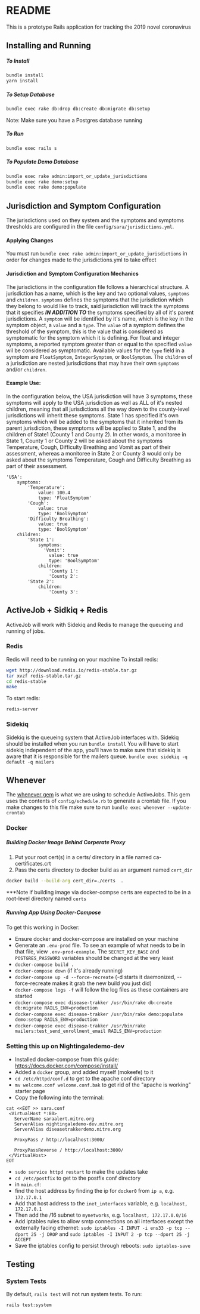 # README

This is a prototype Rails application for tracking the 2019 novel coronavirus

## Installing and Running
##### To Install
```bash
bundle install
yarn install
```
##### To Setup Database
```bash
bundle exec rake db:drop db:create db:migrate db:setup
```
Note: Make sure you have a Postgres database running

##### To Run
```bash
bundle exec rails s
```

##### To Populate Demo Database
```bash
bundle exec rake admin:import_or_update_jurisdictions 
bundle exec rake demo:setup
bundle exec rake demo:populate
```

## Jurisdiction and Symptom Configuration
The jurisdictions used on they system and the symptoms  and symptoms thresholds are configured in the file `config/sara/jurisdictions.yml`. 
#### Applying Changes 
You must run `bundle exec rake admin:import_or_update_jurisdictions` in order for changes made to the jurisdictions.yml to take effect
#### Jurisdiction and Symptom Configuration Mechanics
The jurisdictions in the configuration file follows a hierarchical structure. A jurisdiction  has a name, which  is the key and two optional values,  `symptoms` and `children`. `symptoms` defines the symptoms that the jurisdiction which they belong to would like to track, said jurisdiction will track the  symptoms that it specifies ***IN ADDITION TO*** the symptoms
specified by all of it's parent jurisdictions. A `symptom` will be identified by it's name, which is the key in the symptom object, a `value` and a `type`. The `value` of a symptom defines the threshold of the symptom, this is the value that is considered as symptomatic for the symptom which it is defining. For float and integer symptoms, a reported symptom greater than or equal to the specified `value` wil be considered as symptomatic. Available values for the `type` field in a symptom are `FloatSymptom`, `IntegerSymptom`, or `BoolSymptom`. The `children` of a jurisdiction are nested jurisdictions that may have their own `symptoms` and/or `children`.

#### Example Use:
In the configuration below, the USA jurisdiction will have 3 symptoms, these symptoms will apply to the USA jurisdiction as well as ALL of it's nested children, meaning that all jurisdictions all the way down to the county-level jurisdictions will inherit these symptoms. State 1 has specified it's own symptoms which will be added to the symptoms that it inherited from its parent jurisdiction, these symptoms will be applied to State 1, and the children of State1 (County 1  and County 2). In other words, a monitoree in State 1, County 1 or County 2 will be asked about the symptoms Temperature, Cough, Difficulty Breathing and Vomit as part of their assessment, whereas a monitoree in State 2 or County 3 would only be asked about the symptoms Temperature, Cough and Difficulty Breathing as part of their assessment.

```
'USA':
    symptoms: 
        'Temperature': 
            value: 100.4
            type: 'FloatSymptom'
        'Cough':
            value: true
            type: 'BoolSymptom'
        'Difficulty Breathing':
            value: true
            type: 'BoolSymptom'
    children:
        'State 1':
            symptoms: 
              'Vomit':
                value: true
                type: 'BoolSymptom'
            children:
                'County 1':
                'County 2':
        'State 2':
            children:
                'County 3':
```

## ActiveJob + Sidkiq + Redis
ActiveJob will work with Sidekiq and Redis to manage the queueing and running of jobs.
### Redis
Redis will need to be running on your machine
To install redis:
```bash
wget http://download.redis.io/redis-stable.tar.gz
tar xvzf redis-stable.tar.gz
cd redis-stable
make
```
To start redis:
```
redis-server
```
### Sidekiq
Sidekiq is the queueing system that ActiveJob interfaces with.
Sidekiq should be installed when you run `bundle install`
You will have to start sidekiq independent of the app, you'll have to make sure that sidekiq is aware that it is responsible for the mailers queue.
`bundle exec sidekiq -q default -q mailers`


## Whenever
The [whenever gem](https://github.com/javan/whenever) is what we are using to schedule ActiveJobs.
This gem uses the contents of `config/schedule.rb` to generate a crontab file.
If you make changes to this file make sure to run `bundle exec whenever --update-crontab`


### Docker

##### Building Docker Image Behind Corperate Proxy
1. Put your root cert(s) in a certs/ directory in a file named ca-certificates.crt
2. Pass the certs directory to docker build as an argument named `cert_dir`
```bash
docker build --build-arg cert_dir=./certs  .
```
***Note if building image via docker-compse certs are expected to be in a root-level directory named `certs`

##### Running App Using Docker-Compose
To get this working in Docker:

* Ensure docker and docker-compose are installed on your machine
* Generate an `.env-prod` file. To see an example of what needs to be in that file, view `.env-prod-example`. The `SECRET_KEY_BASE` and `POSTGRES_PASSWORD` variables should be changed at the very least
* `docker-compose build .`
* `docker-compose down` (if it's already running)
* `docker-compose up -d --force-recreate` (-d starts it daemonized, --force-recreate makes it grab the new build you just did)
* `docker-compose logs -f` will follow the log files as these containers are started
* `docker-compose exec disease-trakker /usr/bin/rake db:create db:migrate RAILS_ENV=production`
* `docker-compose exec disease-trakker /usr/bin/rake demo:populate demo:setup RAILS_ENV=production`
* `docker-compose exec disease-trakker /usr/bin/rake mailers:test_send_enrollment_email RAILS_ENV=production`

### Setting this up on Nightingaledemo-dev
* Installed docker-compose from this guide: https://docs.docker.com/compose/install/
* Added a `docker` group, and added myself (mokeefe) to it
* `cd /etc/httpd/conf.d` to get to the apache conf directory
* `mv welcome.conf welcome.conf.bak` to get rid of the "apache is working" starter page
* Copy the following into the terminal:
 ```ApacheConf
cat <<EOT >> sara.conf
  <VirtualHost *:80>
    ServerName saraalert.mitre.org
    ServerAlias nightingaledemo-dev.mitre.org
    ServerAlias diseasetrakkerdemo.mitre.org

    ProxyPass / http://localhost:3000/

    ProxyPassReverse / http://localhost:3000/
  </VirtualHost>
EOT
```
* `sudo service httpd restart` to make the updates take
* `cd /etc/postfix` to get to the postfix conf directory
* in `main.cf`:
* find the host address by finding the ip for `docker0` from `ip a`, e.g. `172.17.0.1`
* Add that host address to the `inet_interfaces` variable, e.g. `localhost, 172.17.0.1`
* Then add the /16 subnet to `mynetworks`, e.g. `localhost, 172.17.0.0/16`
* Add iptables rules to allow smtp connections on all interfaces except the externally facing ethernet: `sudo iptables -I INPUT -i ens33 -p tcp --dport 25 -j DROP` and `sudo iptables -I INPUT 2 -p tcp --dport 25 -j ACCEPT`
* Save the iptables config to persist through reboots: `sudo iptables-save`

## Testing

### System Tests
By default, `rails test` will not run system tests. To run:
```
rails test:system
```
